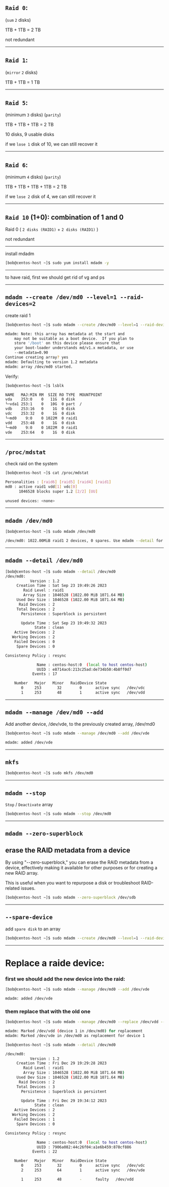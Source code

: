 


## `Raid 0`:
(`sum` `2` disks)

1TB + 1TB = 2 TB


not redundant


________________________________________________________________________________________________




## `Raid 1`:
(`mirror` `2` disks)

1TB + 1TB = 1 TB



________________________________________________________________________________________________


## `Raid 5`:
(minimum `3` disks) (`parity`)
 
1TB + 1TB + 1TB = 2 TB


10 disks, 9 usable disks

if we `lose 1` disk of 10, we can still recover it




________________________________________________________________________________________________


## `Raid 6`:
 (minimum `4` disks) (`parity`)
 
 1TB + 1TB + 1TB + 1TB = 2 TB
 
if we `lose 2` disk of 4, we can still recover it




________________________________________________________________________________________________


## `Raid 10` (1+0): combination of 1 and 0

Raid 0 ( `2 disks (RAID1)` + `2 disks (RAID1)` )


not redundant


________________________________________________________________________________________________


install mdadm

```bash
[bob@centos-host ~]$ sudo yum install mdadm -y 
```

________________________________________________________________________________________________


to have raid, first we should get rid of vg and ps 

________________________________________________________________________________________________

## `mdadm --create /dev/md0 --level=1 --raid-devices=2`

create raid 1

```bash
[bob@centos-host ~]$ sudo mdadm --create /dev/md0 --level=1 --raid-devices=2 /dev/vdc /dev/vdd

mdadm: Note: this array has metadata at the start and
    may not be suitable as a boot device.  If you plan to
    store '/boot' on this device please ensure that
    your boot-loader understands md/v1.x metadata, or use
    --metadata=0.90
Continue creating array? yes
mdadm: Defaulting to version 1.2 metadata
mdadm: array /dev/md0 started.
```

Verify:

```bash
[bob@centos-host ~]$ lsblk

NAME   MAJ:MIN RM  SIZE RO TYPE  MOUNTPOINT
vda    253:0    0   11G  0 disk  
└─vda1 253:1    0   10G  0 part  /
vdb    253:16   0    1G  0 disk  
vdc    253:32   0    1G  0 disk  
└─md0    9:0    0 1022M  0 raid1 
vdd    253:48   0    1G  0 disk  
└─md0    9:0    0 1022M  0 raid1 
vde    253:64   0    1G  0 disk 
```

________________________________________________________________________________________________


## `/proc/mdstat`

check raid on the system

```bash
[bob@centos-host ~]$ cat /proc/mdstat

Personalities : [raid6] [raid5] [raid4] [raid1] 
md0 : active raid1 vdd[1] vdc[0]
      1046528 blocks super 1.2 [2/2] [UU]
      
unused devices: <none>
```

________________________________________________________________________________________________





## `mdadm /dev/md0`

```bash
[bob@centos-host ~]$ sudo mdadm /dev/md0

/dev/md0: 1022.00MiB raid1 2 devices, 0 spares. Use mdadm --detail for more detail.
```


________________________________________________________________________________________________



## `mdadm --detail /dev/md0`



```bash
[bob@centos-host ~]$ sudo mdadm --detail /dev/md0
/dev/md0:
           Version : 1.2
     Creation Time : Sat Sep 23 19:49:26 2023
        Raid Level : raid1
        Array Size : 1046528 (1022.00 MiB 1071.64 MB)
     Used Dev Size : 1046528 (1022.00 MiB 1071.64 MB)
      Raid Devices : 2
     Total Devices : 2
       Persistence : Superblock is persistent

       Update Time : Sat Sep 23 19:49:32 2023
             State : clean 
    Active Devices : 2
   Working Devices : 2
    Failed Devices : 0
     Spare Devices : 0

Consistency Policy : resync

              Name : centos-host:0  (local to host centos-host)
              UUID : e8714ac6:213c25ad:de734b50:4b8ff0d7
            Events : 17

    Number   Major   Minor   RaidDevice State
       0     253       32        0      active sync   /dev/vdc
       1     253       48        1      active sync   /dev/vdd
```



________________________________________________________________________________________________

## `mdadm --manage /dev/md0 --add`

Add another device, /dev/vde, to the previously created array, /dev/md0 

```bash
[bob@centos-host ~]$ sudo mdadm --manage /dev/md0 --add /dev/vde

mdadm: added /dev/vde
```

________________________________________________________________________________________________



## `mkfs`


```bash
[bob@centos-host ~]$ sudo mkfs /dev/md0
```

________________________________________________________________________________________________


## `mdadm --stop`

`Stop` / `Deactivate` array

```bash
[bob@centos-host ~]$ sudo mdadm --stop /dev/md0
```

________________________________________________________________________________________________

## `mdadm --zero-superblock`

## erase the RAID metadata from a device

By using "--zero-superblock," you can erase the RAID metadata from a device, effectively making it available for other purposes or for creating a new RAID array.

This is useful when you want to repurpose a disk or troubleshoot RAID-related issues.

```bash
[bob@centos-host ~]$ sudo mdadm --zero-superblock /dev/sdb
```

________________________________________________________________________________________________

## `--spare-device`

add `spare disk` to an array

```bash
[bob@centos-host ~]$ sudo mdadm --create /dev/md0 --level=1 --raid-devices=2 /dev/vdc /dev/vdd --spare-device /dev/vde
```

________________________________________________________________________________________________


# Replace a raide device:


### first we should add the new device into the raid:

```bash
[bob@centos-host ~]$ sudo mdadm --manage /dev/md0 --add /dev/vde

mdadm: added /dev/vde
```

### them replace that with the old one

```bash
[bob@centos-host ~]$ sudo mdadm --manage /dev/md0 --replace /dev/vdd --with /dev/vde

mdadm: Marked /dev/vdd (device 1 in /dev/md0) for replacement
mdadm: Marked /dev/vde in /dev/md0 as replacement for device 1
```


```bash
[bob@centos-host ~]$ sudo mdadm --detail /dev/md0

/dev/md0:
           Version : 1.2
     Creation Time : Fri Dec 29 19:29:28 2023
        Raid Level : raid1
        Array Size : 1046528 (1022.00 MiB 1071.64 MB)
     Used Dev Size : 1046528 (1022.00 MiB 1071.64 MB)
      Raid Devices : 2
     Total Devices : 3
       Persistence : Superblock is persistent

       Update Time : Fri Dec 29 19:34:12 2023
             State : clean 
    Active Devices : 2
   Working Devices : 2
    Failed Devices : 1
     Spare Devices : 0

Consistency Policy : resync

              Name : centos-host:0  (local to host centos-host)
              UUID : 7906a082:44c26f04:a1e6b459:878cf886
            Events : 22

    Number   Major   Minor   RaidDevice State
       0     253       32        0      active sync   /dev/vdc
       2     253       64        1      active sync   /dev/vde

       1     253       48        -      faulty   /dev/vdd
```

